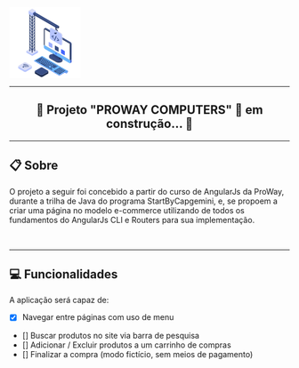 <img align="center" alt="Aplicação em construção" src="./src/assets/readme/LogoBuilding-icon.png">

---

<h2 align="center">🚧 Projeto "PROWAY COMPUTERS" 🚀 em construção... 🚧</h2>


---

<!-- Descrição incial do projeto -->
## 📋 Sobre 
O projeto a seguir foi concebido a partir do curso de AngularJs da ProWay, durante a trilha de Java do programa StartByCapgemini, e, se propoem a criar uma página no modelo e-commerce utilizando de todos os fundamentos do AngularJs CLI e Routers para sua implementação.
 
<br>

---

<!-- Marcar as funcionalidades já desenvolvidas durante a evolução dos commits -->
## 💻 Funcionalidades
A aplicação será capaz de:
- [x] Navegar entre páginas com uso de menu
- [] Buscar produtos no site via barra de pesquisa
- [] Adicionar / Excluir produtos a um carrinho de compras
- [] Finalizar a compra (modo fictício, sem meios de pagamento)